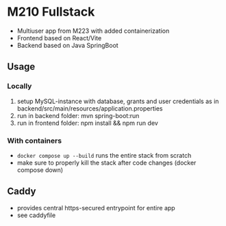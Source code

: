 # M210 Fullstack

* Multiuser app from M223 with added containerization
* Frontend based on React/Vite
* Backend based on Java SpringBoot

## Usage

### Locally

1. setup MySQL-instance with database, grants and user credentials as in backend/src/main/resources/application.properties
2. run in backend folder: mvn spring-boot:run
3. run in frontend folder: npm install && npm run dev

### With containers

* `docker compose up --build` runs the entire stack from scratch
* make sure to properly kill the stack after code changes (docker compose down)

## Caddy

* provides central https-secured entrypoint for entire app
* see caddyfile
